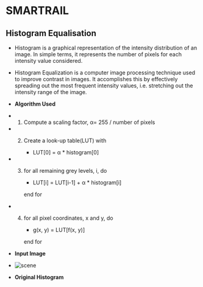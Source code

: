 # SMARTRAIL
## Histogram Equalisation 

- Histogram is a graphical representation of the intensity distribution of an image. In simple terms, it represents the number of pixels for each intensity value considered.

- Histogram Equalization is a computer image processing technique used to improve contrast in images. It accomplishes this by effectively spreading out the most frequent intensity values, i.e. stretching out the intensity range of the image. 

- **Algorithm Used**
- 1. Compute a scaling factor, α= 255 / number of pixels
- 2. Create a look-up table(LUT) with

     - LUT[0] =  α * histogram[0]
      
- 3. for all remaining grey levels, i, do

       -  LUT[i] = LUT[i-1] + α * histogram[i]
     
     end for
     
- 4. for all pixel coordinates, x and  y, do

       - g(x, y) = LUT[f(x, y)]
      
     end for
  
- **Input Image**

- ![scene](https://user-images.githubusercontent.com/31176045/97712300-42c4ee00-1ae4-11eb-8db8-c92415261ef1.jpg)

- **Original Histogram**


